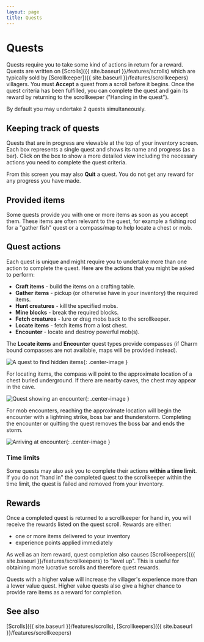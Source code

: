 ```yaml
---
layout: page
title: Quests
---
```


# Quests

Quests require you to take some kind of actions in return for a reward.  Quests are written on [Scrolls]({{ site.baseurl }}/features/scrolls) which are typically sold by [Scrollkeeper]({{ site.baseurl }}/features/scrollkeepers) villagers. You must **Accept** a quest from a scroll before it begins. Once the quest criteria has been fulfilled, you can complete the quest and gain its reward by returning to the scrollkeeper ("Handing in the quest").

By default you may undertake 2 quests simultaneously.

## Keeping track of quests

Quests that are in progress are viewable at the top of your inventory screen.  Each box represents a single quest and shows its name and progress (as a bar).  Click on the box to show a more detailed view including the necessary actions you need to complete the quest criteria. 

From this screen you may also **Quit** a quest.  You do not get any reward for any progress you have made.

## Provided items

Some quests provide you with one or more items as soon as you accept them.  These items are often relevant to the quest, for example a fishing rod for a "gather fish" quest or a compass/map to help locate a chest or mob.

## Quest actions

Each quest is unique and might require you to undertake more than one action to complete the quest.  Here are the actions that you might be asked to perform:

* **Craft items** - build the items on a crafting table.
* **Gather items** - pickup (or otherwise have in your inventory) the required items.
* **Hunt creatures** - kill the specified mobs.
* **Mine blocks** - break the required blocks.
* **Fetch creatures** - lure or drag mobs back to the scrollkeeper.
* **Locate items** - fetch items from a lost chest.
* **Encounter** - locate and destroy powerful mob(s).

The **Locate items** and **Encounter** quest types provide compasses (if Charm bound compasses are not available, maps will be provided instead).

![A quest to find hidden items](https://i.postimg.cc/d3xY94XS/Quest-Lost-Item-Found.jpg){: .center-image }

For locating items, the compass will point to the approximate location of a chest buried underground.  If there are nearby caves, the chest may appear in the cave.

![Quest showing an encounter](https://i.postimg.cc/KzQF1Z5b/Quest-Battle-Page.jpg){: .center-image }

For mob encounters, reaching the approximate location will begin the encounter with a lightning strike, boss bar and thunderstorm.  Completing the encounter or quitting the quest removes the boss bar and ends the storm.

![Arriving at encounter](https://i.postimg.cc/RhFmfjPH/Quest-Battle.jpg){: .center-image }

### Time limits

Some quests may also ask you to complete their actions **within a time limit**.  If you do not "hand in" the completed quest to the scrollkeeper within the time limit, the quest is failed and removed from your inventory.

## Rewards

Once a completed quest is returned to a scrollkeeper for hand in, you will receive the rewards listed on the quest scroll.  Rewards are either:
* one or more items delivered to your inventory
* experience points applied immediately

As well as an item reward, quest completion also causes [Scrollkeepers]({{ site.baseurl }}/features/scrollkeepers) to "level up". This is useful for obtaining more lucrative scrolls and therefore quest rewards.

Quests with a higher **value** will increase the villager's experience more than a lower value quest.  Higher value quests also give a higher chance to provide rare items as a reward for completion.

## See also

[Scrolls]({{ site.baseurl }}/features/scrolls), [Scrollkeepers]({{ site.baseurl }}/features/scrollkeepers)
